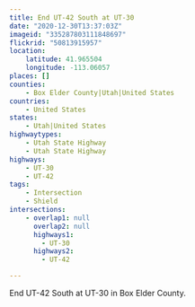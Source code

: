 ```yaml
---
title: End UT-42 South at UT-30
date: "2020-12-30T13:37:03Z"
imageid: "335287803111848697"
flickrid: "50813915957"
location:
    latitude: 41.965504
    longitude: -113.06057
places: []
counties:
    - Box Elder County|Utah|United States
countries:
    - United States
states:
    - Utah|United States
highwaytypes:
    - Utah State Highway
    - Utah State Highway
highways:
    - UT-30
    - UT-42
tags:
    - Intersection
    - Shield
intersections:
    - overlap1: null
      overlap2: null
      highways1:
        - UT-30
      highways2:
        - UT-42

---
```

End UT-42 South at UT-30 in Box Elder County.